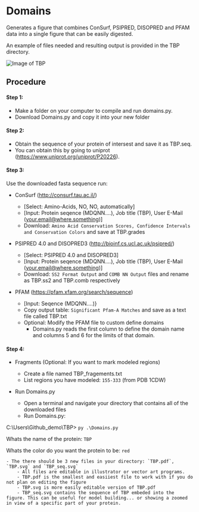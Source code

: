 # Domains
Generates a figure that combines ConSurf, PSIPRED, DISOPRED and PFAM data into a single figure that can be easily digested.

An example of files needed and resulting output is provided in the TBP directory.

![Image of TBP](https://github.com/avibpatel/Domains/blob/master/TBP/TBP.png)

## Procedure

#### Step 1:
- Make a folder on your computer to compile and run domains.py.
- Download Domains.py and copy it into your new folder 

#### Step 2:
- Obtain the sequence of your protein of intersest and save it as TBP.seq. 
- You can obtain this by going to uniprot (https://www.uniprot.org/uniprot/P20226). 

#### Step 3:
Use the downloaded fasta sequence run: 
- ConSurf (http://consurf.tau.ac.il/)
    - [Select: Amino-Acids, NO, NO, automatically]
    - [Input: Protein seqence (MDQNN....), Job title (TBP), User E-Mail (your.email@where.something)]
    - Download: `Amino Acid Conservation Scores, Confidence Intervals and Conservation Colors` and save at TBP.grades

- PSIPRED 4.0 and DISOPRED3 (http://bioinf.cs.ucl.ac.uk/psipred/)
    - [Select: PSIPRED 4.0 and DISOPRED3]
    - [Input: Protein seqence (MDQNN....), Job title (TBP), User E-Mail (your.email@where.something)]
    - Download: `SS2 Format Output` and `COMB NN Output` files and rename as TBP.ss2 and TBP.comb respectively
    
- PFAM (https://pfam.xfam.org/search/sequence)
    - [Input: Seqence (MDQNN....)}
    - Copy output table: `Significant Pfam-A Matches` and save as a text file called TBP.txt
    - Optional: Modify the PFAM file to custom define domains
        - Domains.py reads the first column to define the domain name and columns 5 and 6 for the limits of that domain.
 
#### Step 4:
- Fragments (Optional: If you want to mark modeled regions)
    - Create a file named TBP_fragements.txt
    - List regions you have modeled: `155-333` (from PDB 1CDW)

- Run Domains.py 
    - Open a terminal and navigate your directory that contains all of the downloaded files
    - Run Domains.py:

C:\Users\Github_demo\TBP> `py .\Domains.py`

Whats the name of the protein: `TBP`

Whats the color do you want the protein to be: `red`

    - The there should be 3 new files in your directory: `TBP.pdf`, `TBP.svg` and `TBP_seq.svg`
        - All files are editable in illustrator or vector art programs. 
        - TBP.pdf is the smallest and easiiest file to work with if you do not plan on editing the figure
        - TBP.svg is more easily editable version of TBP.pdf
        - TBP_seq.svg contains the sequence of TBP embeded into the figure. This can be useful for model building... or showing a zoomed in view of a specific part of your protein. 

    




